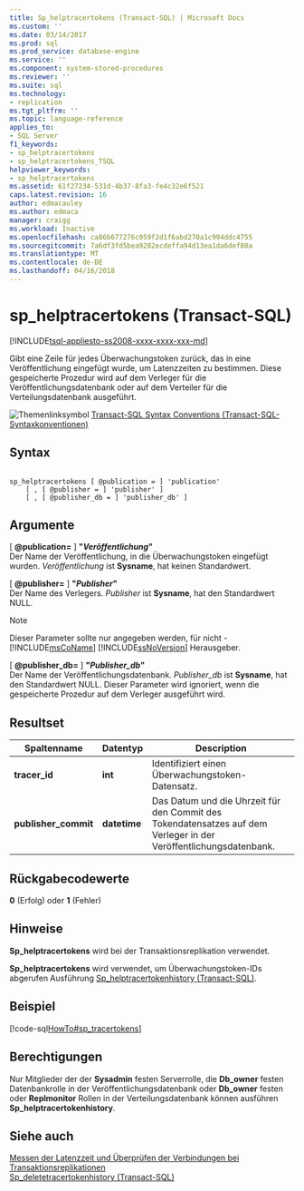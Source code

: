 ```yaml
---
title: Sp_helptracertokens (Transact-SQL) | Microsoft Docs
ms.custom: ''
ms.date: 03/14/2017
ms.prod: sql
ms.prod_service: database-engine
ms.service: ''
ms.component: system-stored-procedures
ms.reviewer: ''
ms.suite: sql
ms.technology:
- replication
ms.tgt_pltfrm: ''
ms.topic: language-reference
applies_to:
- SQL Server
f1_keywords:
- sp_helptracertokens
- sp_helptracertokens_TSQL
helpviewer_keywords:
- sp_helptracertokens
ms.assetid: 61f27234-531d-4b37-8fa3-fe4c32e6f521
caps.latest.revision: 16
author: edmacauley
ms.author: edmaca
manager: craigg
ms.workload: Inactive
ms.openlocfilehash: ca86b677276c059f2d1f6abd270a1c994ddc4755
ms.sourcegitcommit: 7a6df3fd5bea9282ecdeffa94d13ea1da6def80a
ms.translationtype: MT
ms.contentlocale: de-DE
ms.lasthandoff: 04/16/2018
---
```

# <a name="sphelptracertokens-transact-sql"></a>sp_helptracertokens (Transact-SQL)
[!INCLUDE[tsql-appliesto-ss2008-xxxx-xxxx-xxx-md](../../includes/tsql-appliesto-ss2008-xxxx-xxxx-xxx-md.md)]

  Gibt eine Zeile für jedes Überwachungstoken zurück, das in eine Veröffentlichung eingefügt wurde, um Latenzzeiten zu bestimmen. Diese gespeicherte Prozedur wird auf dem Verleger für die Veröffentlichungsdatenbank oder auf dem Verteiler für die Verteilungsdatenbank ausgeführt.  
  
 ![Themenlinksymbol](../../database-engine/configure-windows/media/topic-link.gif "Topic link icon") [Transact-SQL Syntax Conventions (Transact-SQL-Syntaxkonventionen)](../../t-sql/language-elements/transact-sql-syntax-conventions-transact-sql.md)  
  
## <a name="syntax"></a>Syntax  
  
```  
  
sp_helptracertokens [ @publication = ] 'publication'   
    [ , [ @publisher = ] 'publisher' ]   
    [ , [ @publisher_db = ] 'publisher_db' ]  
```  
  
## <a name="arguments"></a>Argumente  
 [  **@publication=** ] **"***Veröffentlichung***"**  
 Der Name der Veröffentlichung, in die Überwachungstoken eingefügt wurden. *Veröffentlichung* ist **Sysname**, hat keinen Standardwert.  
  
 [  **@publisher=** ] **"***Publisher***"**  
 Der Name des Verlegers. *Publisher* ist **Sysname**, hat den Standardwert NULL.  
  
> [!NOTE]  
>  Dieser Parameter sollte nur angegeben werden, für nicht -[!INCLUDE[msCoName](../../includes/msconame-md.md)] [!INCLUDE[ssNoVersion](../../includes/ssnoversion-md.md)] Herausgeber.  
  
 [  **@publisher_db=** ] **"***Publisher_db***"**  
 Der Name der Veröffentlichungsdatenbank. *Publisher_db* ist **Sysname**, hat den Standardwert NULL. Dieser Parameter wird ignoriert, wenn die gespeicherte Prozedur auf dem Verleger ausgeführt wird.  
  
## <a name="result-set"></a>Resultset  
  
|Spaltenname|Datentyp|Description|  
|-----------------|---------------|-----------------|  
|**tracer_id**|**int**|Identifiziert einen Überwachungstoken-Datensatz.|  
|**publisher_commit**|**datetime**|Das Datum und die Uhrzeit für den Commit des Tokendatensatzes auf dem Verleger in der Veröffentlichungsdatenbank.|  
  
## <a name="return-code-values"></a>Rückgabecodewerte  
 **0** (Erfolg) oder **1** (Fehler)  
  
## <a name="remarks"></a>Hinweise  
 **Sp_helptracertokens** wird bei der Transaktionsreplikation verwendet.  
  
 **Sp_helptracertokens** wird verwendet, um Überwachungstoken-IDs abgerufen Ausführung [Sp_helptracertokenhistory &#40;Transact-SQL&#41;](../../relational-databases/system-stored-procedures/sp-helptracertokenhistory-transact-sql.md).  
  
## <a name="example"></a>Beispiel  
 [!code-sql[HowTo#sp_tracertokens](../../relational-databases/replication/codesnippet/tsql/sp-helptracertokens-tran_1.sql)]  
  
## <a name="permissions"></a>Berechtigungen  
 Nur Mitglieder der der **Sysadmin** festen Serverrolle, die **Db_owner** festen Datenbankrolle in der Veröffentlichungsdatenbank oder **Db_owner** festen oder  **Replmonitor** Rollen in der Verteilungsdatenbank können ausführen **Sp_helptracertokenhistory**.  
  
## <a name="see-also"></a>Siehe auch  
 [Messen der Latenzzeit und Überprüfen der Verbindungen bei Transaktionsreplikationen](../../relational-databases/replication/monitor/measure-latency-and-validate-connections-for-transactional-replication.md)   
 [Sp_deletetracertokenhistory &#40;Transact-SQL&#41;](../../relational-databases/system-stored-procedures/sp-deletetracertokenhistory-transact-sql.md)  
  
  
